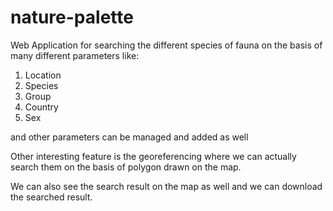 # nature-palette

Web Application for searching the different species of fauna on the basis of many different parameters like:
1. Location
2. Species
3. Group
4. Country
5. Sex

and other parameters can be managed and added as well 

Other interesting feature is the georeferencing where we can actually search them on the basis of polygon drawn on the map. 

We can also see the search result on the map as well and we can download the searched result.
